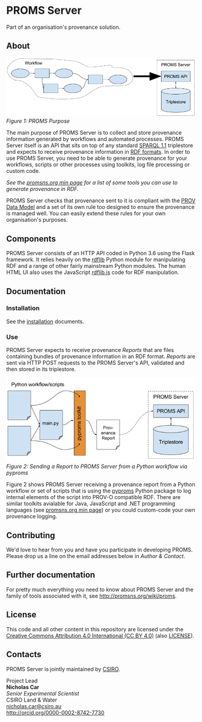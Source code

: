 # PROMS Server
Part of an organisation's provenance solution.


## About
![PROMS Purpose](_docs/PromsPurpose.png)  
*Figure 1: PROMS Purpose*  

The main purpose of PROMS Server is to collect and store provenance information generated by workflows and automated processes. PROMS Server itself is an API that sits on top of any standard [SPARQL 1.1](https://www.w3.org/TR/sparql11-query/) triplestore and expects to receive provenance information in [RDF formats](https://en.wikipedia.org/wiki/Resource_Description_Framework). In order to use PROMS Server, you need to be able to generate provenance for your workflows, scripts or other processes using toolkits, log file processing or custom code.

*See the [promsns.org min page](http://promsns.org/) for a list of some tools you can use to generate provenance in RDF.*  

PROMS Server checks that provenance sent to it is compliant with the [PROV Data Model](https://www.w3.org/TR/prov-dm/) and a set of its own rule too designed to ensure the provenance is managed well. You can easily extend these rules for your own organisation's purposes.


## Components
PROMS Server consists of an HTTP API coded in Python 3.6 using the Flask framework. It relies heavily on the [rdflib](https://pypi.python.org/pypi/rdflib) Python module for manipulating RDF and a range of other fairly mainstream Python modules. The human HTML UI also uses the JavaScript [rdflib.js](https://www.npmjs.com/package/rdflib) code for RDF manipulation.


## Documentation
### Installation
See the [installation](_installation/README.md) documents.

### Use
PROMS Server expects to receive provenance *Reports* that are files containing bundles of provenance information in an RDF format. *Reports* are sent via HTTP POST requests to the PROMS Server's API, validated and then stored in its triplestore.

![PROMS and toolkits](_docs/PromsAndToolkits.png) 
*Figure 2: Sending a Report to PROMS Server from a Python workflow via pyproms*

Figure 2 shows PROMS Server receiving a provenance report from a Python workflow or set of scripts that is using the [pyproms](https://pypi.python.org/pypi/pyproms) Python package to log internal elements of the script into PROV-O compatible RDF. There are similar toolkits avialable for Java, JavaScript and .NET programming languages (see [promsns.org min page](http://promsns.org/)) or you could custom-code your own provenance logging.


## Contributing
We'd love to hear from you and have you participate in developing PROMS. Please drop us a line on the email addresses below in *Author & Contact*.


## Further documentation
For pretty much everything you need to know about PROMS Server and the family of tools associated with it, see <http://promsns.org/wiki/proms>.


## License
This code and all other content in this repository are licensed under the [Creative Commons Attribution 4.0 International (CC BY 4.0)](https://creativecommons.org/licenses/by/4.0/) (also [LICENSE](LICENSE)).


## Contacts
PROMS Server is jointly maintained by [CSIRO](http://www.csiro.au).  

Project Lead  
**Nicholas Car**    
*Senior Experimental Scientist*  
CSIRO Land & Water  
<nicholas.car@csiro.au>  
<http://orcid.org/0000-0002-8742-7730>  
